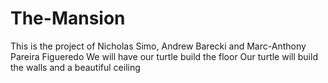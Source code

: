 # The-Mansion
This is the project of Nicholas Simo, Andrew Barecki and Marc-Anthony Pareira Figueredo
We will have our turtle build the floor
Our turtle will build the walls 
and a beautiful ceiling
